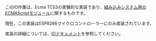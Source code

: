 このIO作業は、Ecma TC53の実験的な実装であり、[組み込みシステム用のECMAScriptモジュール](https://ecmatc53.github.io/spec/web/spec.html)に関するものです。

現在、この実装はESP8266マイクロコントローラーにのみ実装されています。

実装の詳細については、[IOドキュメント](../../documentation/io/io.md)を参照してください。
